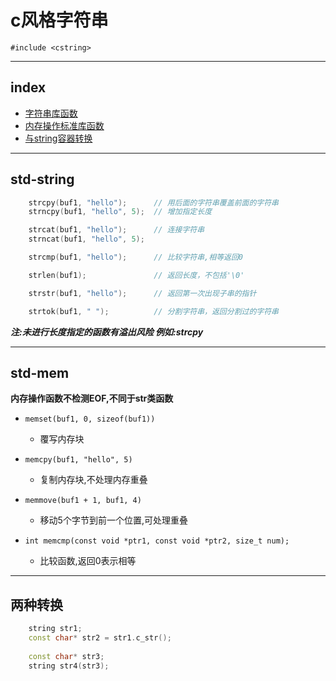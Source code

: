 # c风格字符串
`#include <cstring>`

---

## index

- [字符串库函数](#std-string)
- [内存操作标准库函数](#std-mem)
- [与string容器转换](#to-string)

---

## **std-string**
```c
	strcpy(buf1, "hello");		// 用后面的字符串覆盖前面的字符串
	strncpy(buf1, "hello", 5);	// 增加指定长度

	strcat(buf1, "hello");		// 连接字符串
	strncat(buf1, "hello", 5);

	strcmp(buf1, "hello");		// 比较字符串,相等返回0

	strlen(buf1);				// 返回长度，不包括'\0'

	strstr(buf1, "hello");		// 返回第一次出现子串的指针

	strtok(buf1, " ");			// 分割字符串，返回分割过的字符串
```
___注:未进行长度指定的函数有溢出风险 例如:strcpy___

---

## **std-mem**

__内存操作函数不检测EOF,不同于str类函数__
- `memset(buf1, 0, sizeof(buf1))`
  - 覆写内存块

- `memcpy(buf1, "hello", 5)`
  - 复制内存块,不处理内存重叠

- `memmove(buf1 + 1, buf1, 4)`
  - 移动5个字节到前一个位置,可处理重叠

- `int memcmp(const void *ptr1, const void *ptr2, size_t num);`
  - 比较函数,返回0表示相等

--- 

## 两种转换
```cpp
	string str1;
	const char* str2 = str1.c_str();
	
	const char* str3;
	string str4(str3);
```
